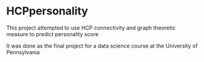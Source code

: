 # HCPpersonality
This project attempted to use HCP connectivity and graph theoretic measure to predict personality score

It was done as the final project for a data science course at the University of Pennsylvania

